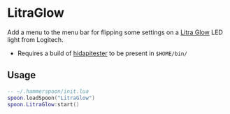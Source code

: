 # LitraGlow

Add a menu to the menu bar for flipping some settings on a [Litra Glow](https://www.logitech.com/en-us/products/lighting/litra-glow.946-000001.html) LED light from Logitech.

* Requires a build of [hidapitester](https://github.com/todbot/hidapitester) to be present in `$HOME/bin/`

## Usage

```lua
-- ~/.hammerspoon/init.lua
spoon.loadSpoon("LitraGlow")
spoon.LitraGlow:start()
```

